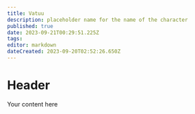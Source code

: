 ```yaml
---
title: Vatuu
description: placeholder name for the name of the character
published: true
date: 2023-09-21T00:29:51.225Z
tags: 
editor: markdown
dateCreated: 2023-09-20T02:52:26.650Z
---
```


# Header
Your content here